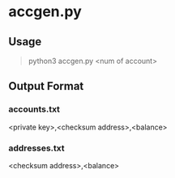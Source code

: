 # accgen.py

## Usage

>python3 accgen.py \<num of account\>

## Output Format

### accounts.txt

\<private key\>,\<checksum address\>,\<balance\>

### addresses.txt

\<checksum address\>,\<balance\>
